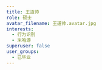 ```yaml
---
title: 王道帅
role: 硕士
avatar_filename: 王道帅.avatar.jpg
interests:
  - 行为识别
  - 米哈游
superuser: false
user_groups:
  - 已毕业
---
```

